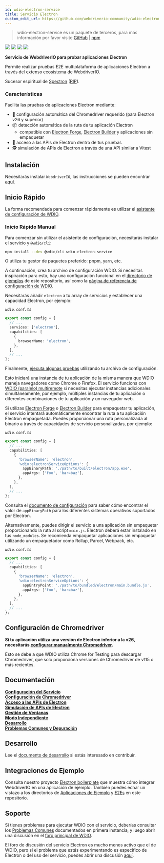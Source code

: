 ```yaml
---
id: wdio-electron-service
title: Servicio Electron
custom_edit_url: https://github.com/webdriverio-community/wdio-electron-service/edit/main/README.md
---
```



> wdio-electron-service es un paquete de terceros, para más información por favor visite [GitHub](https://github.com/webdriverio-community/wdio-electron-service) | [npm](https://www.npmjs.com/package/wdio-electron-service)

<a href="https://www.npmjs.com/package/wdio-electron-service" alt="NPM Version">
  <img src="https://img.shields.io/npm/v/wdio-electron-service" /></a>
<a href="https://www.npmjs.com/package/wdio-electron-service/v/lts" alt="NPM LTS Version">
  <img src="https://img.shields.io/npm/v/wdio-electron-service/lts" /></a>
<a href="https://www.npmjs.com/package/wdio-electron-service/v/next" alt="NPM Next Version">
  <img src="https://img.shields.io/npm/v/wdio-electron-service/next" /></a>
<a href="https://www.npmjs.com/package/wdio-electron-service" alt="NPM Downloads">
  <img src="https://img.shields.io/npm/dw/wdio-electron-service" /></a>

<br />

**Servicio de WebdriverIO para probar aplicaciones Electron**

Permite realizar pruebas E2E multiplataforma de aplicaciones Electron a través del extenso ecosistema de WebdriverIO.

Sucesor espiritual de [Spectron](https://github.com/electron-userland/spectron) ([RIP](https://github.com/electron-userland/spectron/issues/1045)).

### Características

Facilita las pruebas de aplicaciones Electron mediante:

- 🚗 configuración automática del Chromedriver requerido (para Electron v26 y superior)
- 📦 detección automática de la ruta de tu aplicación Electron
  - compatible con [Electron Forge](https://www.electronforge.io/), [Electron Builder](https://www.electron.build/) y aplicaciones sin empaquetar
- 🧩 acceso a las APIs de Electron dentro de tus pruebas
- 🕵️ simulación de APIs de Electron a través de una API similar a Vitest

## Instalación

Necesitarás instalar `WebdriverIO`, las instrucciones se pueden encontrar [aquí](https://webdriver.io/docs/gettingstarted).

## Inicio Rápido

La forma recomendada para comenzar rápidamente es utilizar el [asistente de configuración de WDIO](https://webdriver.io/docs/gettingstarted#initiate-a-webdriverio-setup).

### Inicio Rápido Manual

Para comenzar sin utilizar el asistente de configuración, necesitarás instalar el servicio y `@wdio/cli`:

```bash
npm install --dev @wdio/cli wdio-electron-service
```

O utiliza tu gestor de paquetes preferido: pnpm, yarn, etc.

A continuación, crea tu archivo de configuración WDIO. Si necesitas inspiración para esto, hay una configuración funcional en el [directorio de ejemplos](https://github.com/webdriverio-community/wdio-electron-service/blob/main/./example/wdio.conf.ts) de este repositorio, así como la [página de referencia de configuración de WDIO](https://webdriver.io/docs/configuration).

Necesitarás añadir `electron` a tu array de servicios y establecer una capacidad Electron, por ejemplo:

_`wdio.conf.ts`_

```ts
export const config = {
  // ...
  services: ['electron'],
  capabilities: [
    {
      browserName: 'electron',
    },
  ],
  // ...
};
```

Finalmente, [ejecuta algunas pruebas](https://webdriver.io/docs/gettingstarted#run-test) utilizando tu archivo de configuración.

Esto iniciará una instancia de tu aplicación de la misma manera que WDIO maneja navegadores como Chrome o Firefox. El servicio funciona con [WDIO (paralelo) multiremote](https://webdriver.io/docs/multiremote) si necesitas ejecutar instancias adicionales simultáneamente, por ejemplo, múltiples instancias de tu aplicación o diferentes combinaciones de tu aplicación y un navegador web.

Si utilizas [Electron Forge](https://www.electronforge.io/) o [Electron Builder](https://www.electron.build/) para empaquetar tu aplicación, el servicio intentará automáticamente encontrar la ruta a tu aplicación Electron empaquetada. Puedes proporcionar una ruta personalizada al binario a través de capacidades de servicio personalizadas, por ejemplo:

_`wdio.conf.ts`_

```ts
export const config = {
  // ...
  capabilities: [
    {
      'browserName': 'electron',
      'wdio:electronServiceOptions': {
        appBinaryPath: './path/to/built/electron/app.exe',
        appArgs: ['foo', 'bar=baz'],
      },
    },
  ],
  // ...
};
```

Consulta el [documento de configuración](https://github.com/webdriverio-community/wdio-electron-service/blob/main/./docs/configuration/service-configuration.md#appbinarypath) para saber cómo encontrar el valor de `appBinaryPath` para los diferentes sistemas operativos soportados por Electron.

Alternativamente, puedes dirigir el servicio a una aplicación sin empaquetar proporcionando la ruta al script `main.js`. Electron deberá estar instalado en tus `node_modules`. Se recomienda empaquetar aplicaciones sin empaquetar utilizando un empaquetador como Rollup, Parcel, Webpack, etc.

_`wdio.conf.ts`_

```ts
export const config = {
  // ...
  capabilities: [
    {
      'browserName': 'electron',
      'wdio:electronServiceOptions': {
        appEntryPoint: './path/to/bundled/electron/main.bundle.js',
        appArgs: ['foo', 'bar=baz'],
      },
    },
  ],
  // ...
};
```

## Configuración de Chromedriver

**Si tu aplicación utiliza una versión de Electron inferior a la v26, necesitarás [configurar manualmente Chromedriver](https://github.com/webdriverio-community/wdio-electron-service/blob/main/./docs/configuration/chromedriver-configuration.md#user-managed).**

Esto se debe a que WDIO utiliza Chrome for Testing para descargar Chromedriver, que solo proporciona versiones de Chromedriver de v115 o más recientes.

## Documentación

**[Configuración del Servicio](https://github.com/webdriverio-community/wdio-electron-service/blob/main/./docs/configuration/service-configuration.md)** \
**[Configuración de Chromedriver](https://github.com/webdriverio-community/wdio-electron-service/blob/main/./docs/configuration/chromedriver-configuration.md)** \
**[Acceso a las APIs de Electron](https://github.com/webdriverio-community/wdio-electron-service/blob/main/./docs/electron-apis/accessing-apis.md)** \
**[Simulación de APIs de Electron](https://github.com/webdriverio-community/wdio-electron-service/blob/main/./docs/electron-apis/mocking-apis.md)** \
**[Gestión de Ventanas](https://github.com/webdriverio-community/wdio-electron-service/blob/main/./docs/window-management.md)** \
**[Modo Independiente](https://github.com/webdriverio-community/wdio-electron-service/blob/main/./docs/standalone-mode.md)** \
**[Desarrollo](https://github.com/webdriverio-community/wdio-electron-service/blob/main/./docs/development.md)** \
**[Problemas Comunes y Depuración](https://github.com/webdriverio-community/wdio-electron-service/blob/main/./docs/common-issues-debugging.md)**

## Desarrollo

Lee el [documento de desarrollo](https://github.com/webdriverio-community/wdio-electron-service/blob/main/./docs/development.md) si estás interesado en contribuir.

## Integraciones de Ejemplo

Consulta nuestro proyecto [Electron boilerplate](https://github.com/webdriverio/electron-boilerplate) que muestra cómo integrar WebdriverIO en una aplicación de ejemplo. También puedes echar un vistazo a los directorios de [Aplicaciones de Ejemplo](https://github.com/webdriverio-community/wdio-electron-service/blob/main/./apps/) y [E2Es](https://github.com/webdriverio-community/wdio-electron-service/blob/main/./e2e/) en este repositorio.

## Soporte

Si tienes problemas para ejecutar WDIO con el servicio, deberías consultar los [Problemas Comunes](https://github.com/webdriverio-community/wdio-electron-service/blob/main/./docs/common-issues.md) documentados en primera instancia, y luego abrir una discusión en el [foro principal de WDIO](https://github.com/webdriverio/webdriverio/discussions).

El foro de discusión del servicio Electron es mucho menos activo que el de WDIO, pero si el problema que estás experimentando es específico de Electron o del uso del servicio, puedes abrir una discusión [aquí](https://github.com/webdriverio-community/wdio-electron-service/discussions).